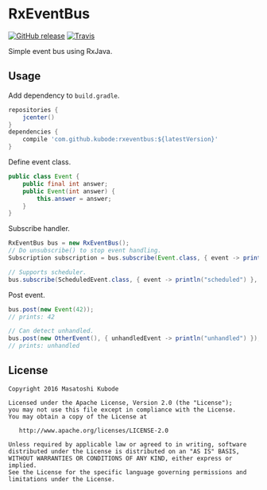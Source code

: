 RxEventBus
===

[![GitHub release](https://img.shields.io/github/release/kubode/RxEventBus.svg?maxAge=2592000)]()
[![Travis](https://img.shields.io/travis/kubode/RxEventBus.svg?maxAge=2592000)]()

Simple event bus using RxJava.


Usage
---

Add dependency to `build.gradle`.

```gradle
repositories {
    jcenter()
}
dependencies {
    compile 'com.github.kubode:rxeventbus:${latestVersion}'
}
```

Define event class.

```java
public class Event {
    public final int answer;
    public Event(int answer) {
        this.answer = answer;
    }
}
```

Subscribe handler.

```java
RxEventBus bus = new RxEventBus();
// Do unsubscribe() to stop event handling.
Subscription subscription = bus.subscribe(Event.class, { event -> println(event.answer) });

// Supports scheduler.
bus.subscribe(ScheduledEvent.class, { event -> println("scheduled") }, Schedulers.newThread());
```

Post event.

```java
bus.post(new Event(42));
// prints: 42

// Can detect unhandled.
bus.post(new OtherEvent(), { unhandledEvent -> println("unhandled") });
// prints: unhandled
```


License
---

```text
Copyright 2016 Masatoshi Kubode

Licensed under the Apache License, Version 2.0 (the "License");
you may not use this file except in compliance with the License.
You may obtain a copy of the License at

   http://www.apache.org/licenses/LICENSE-2.0

Unless required by applicable law or agreed to in writing, software
distributed under the License is distributed on an "AS IS" BASIS,
WITHOUT WARRANTIES OR CONDITIONS OF ANY KIND, either express or implied.
See the License for the specific language governing permissions and
limitations under the License.
```
